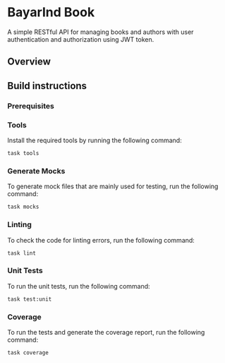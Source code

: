# BayarInd Book

A simple RESTful API for managing books and authors with user authentication and authorization using JWT token.

## Overview

## Build instructions

### Prerequisites

### Tools

Install the required tools by running the following command:

```shell
task tools
```

### Generate Mocks

To generate mock files that are mainly used for testing, run the following command:
```shell
task mocks
```

### Linting

To check the code for linting errors, run the following command:
```shell
task lint
```

### Unit Tests

To run the unit tests, run the following command:
```shell
task test:unit
```

### Coverage

To run the tests and generate the coverage report, run the following command:
```shell
task coverage
```
